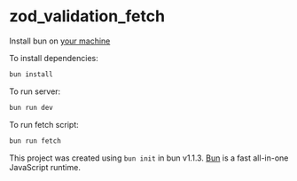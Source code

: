 # zod_validation_fetch

Install bun on [your machine](https://bun.sh/docs/installation#installing)


To install dependencies:

```bash
bun install
```

To run server:

```bash
bun run dev
```

To run fetch script:

```bash
bun run fetch
```

This project was created using `bun init` in bun v1.1.3. [Bun](https://bun.sh) is a fast all-in-one JavaScript runtime.
